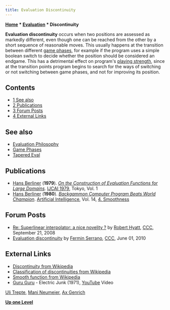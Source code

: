 ```yaml
---
title: Evaluation Discontinuity
---
```

**[Home](Home "Home") * [Evaluation](Evaluation "Evaluation") * Discontinuity**

**Evaluation discontinuity** occurs when two positions are assessed as markedly different, even though one can be reached from the other by a short sequence of reasonable moves. This usually happens at the transition between different [game phases](Game_Phases "Game Phases"), for example if the program uses a simple boolean switch to decide whether the position should be considered an endgame. This has a detrimental effect on program's [playing strength](Playing_Strength "Playing Strength"), since at the transition points program begins to search for the ways of switching or not switching between game phases, and not for improving its position.

## Contents

- [1 See also](#see-also)
- [2 Publications](#publications)
- [3 Forum Posts](#forum-posts)
- [4 External Links](#external-links)

## See also

- [Evaluation Philosophy](Evaluation_Philosophy "Evaluation Philosophy")
- [Game Phases](Game_Phases "Game Phases")
- [Tapered Eval](Tapered_Eval "Tapered Eval")

## Publications

- [Hans Berliner](Hans_Berliner "Hans Berliner") (**1979**). *[On the Construction of Evaluation Functions for Large Domains](http://www.bkgm.com/articles/Berliner/EvaluationFunctionsLargeDomains/)*. [IJCAI 1979](Conferences#IJCAI1979 "Conferences"), Tokyo, Vol. 1
- [Hans Berliner](Hans_Berliner "Hans Berliner") (**1980**). *[Backgammon Computer Program Beats World Champion](http://www.bkgm.com/articles/Berliner/BackgammonProgramBeatsWorldChamp/)*. [Artificial Intelligence](https://en.wikipedia.org/wiki/Artificial_Intelligence_%28journal%29), Vol. 14, [4. Smoothness](http://www.bkgm.com/articles/Berliner/BackgammonProgramBeatsWorldChamp/#sec-4)

## Forum Posts

- [Re: Superlinear interpolator: a nice novelity ?](http://www.talkchess.com/forum/viewtopic.php?t=23860&start=4) by [Robert Hyatt](Robert_Hyatt "Robert Hyatt"), [CCC](CCC "CCC"), September 21, 2008
- [Evaluation discontinuity](http://www.talkchess.com/forum/viewtopic.php?t=34637) by [Fermin Serrano](Fermin_Serrano "Fermin Serrano"), [CCC](CCC "CCC"), June 01, 2010

## External Links

- [Discontinuity from Wikipedia](https://en.wikipedia.org/wiki/Discontinuity)
- [Classification of discontinuities from Wikipedia](https://en.wikipedia.org/wiki/Classification_of_discontinuities)
- [Smooth function from Wikipedia](https://en.wikipedia.org/wiki/Smooth_function)
- [Guru Guru](Category:Guru_Guru "Category:Guru Guru") - Electric Junk (1971), [YouTube](https://en.wikipedia.org/wiki/YouTube) Video

[Uli Trepte](https://en.wikipedia.org/wiki/Uli_Trepte), [Mani Neumeier](https://en.wikipedia.org/wiki/Mani_Neumeier), [Ax Genrich](http://de.wikipedia.org/wiki/Ax_Genrich)

**[Up one Level](Evaluation "Evaluation")**

